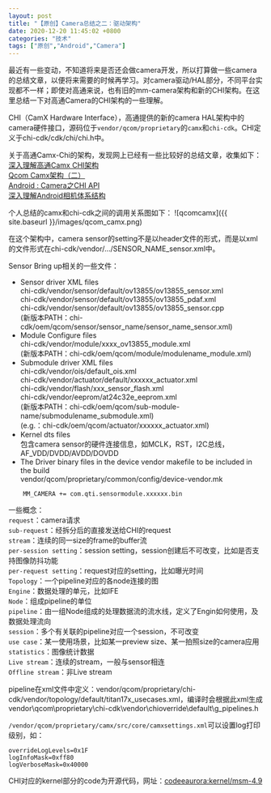 ```yaml
---
layout: post
title: "【原创】Camera总结之二：驱动架构"
date: 2020-12-20 11:45:02 +0800
categories: "技术"
tags: ["原创","Android","Camera"]
---
```

最近有一些变动，不知道将来是否还会做camera开发，所以打算做一些camera的总结文章，以便将来需要的时候再学习。对camera驱动/HAL部分，不同平台实现都不一样；即使对高通来说，也有旧的mm-camera架构和新的CHI架构。在这里总结一下对高通Camera的CHI架构的一些理解。

CHI（CamX Hardware Interface），高通提供的新的camera HAL架构中的camera硬件接口，源码位于`vendor/qcom/proprietary`的`camx`和`chi-cdk`。CHI定义于chi-cdk/cdk/chi/chi.h中。

关于高通Camx-Chi的架构，发现网上已经有一些比较好的总结文章，收集如下：<br>
[深入理解高通Camx CHI架构](https://segmentfault.com/a/1190000024445632)<br>
[Qcom Camx架构（二）](https://segmentfault.com/a/1190000024445886)<br>
[Android : Camera之CHI API](https://blog.csdn.net/zhong29/article/details/89430258)<br>
[深入理解Android相机体系结构](https://blog.csdn.net/u012596975/article/details/107135938)<br>

个人总结的camx和chi-cdk之间的调用关系图如下：
![qcomcamx]({{ site.baseurl }}/images/qcom_camx.png)<br>

在这个架构中，camera sensor的setting不是以header文件的形式，而是以xml的文件形式在chi-cdk/vendor/.../SENSOR_NAME_sensor.xml中。

Sensor Bring up相关的一些文件：
- Sensor driver XML files<br>
chi-cdk/vendor/sensor/default/ov13855/ov13855_sensor.xml<br>
chi-cdk/vendor/sensor/default/ov13855/ov13855_pdaf.xml<br>
chi-cdk/vendor/sensor/default/ov13855/ov13855_sensor.cpp<br>
(新版本PATH：chi-cdk/oem/qcom/sensor/sensor_name/sensor_name_sensor.xml)<br>
- Module Configure files<br>
chi-cdk/vendor/module/xxxx_ov13855_module.xml<br>
(新版本PATH：chi-cdk/oem/qcom/module/modulename_module.xml)<br>
- Submodule driver XML files<br>
chi-cdk/vendor/ois/default_ois.xml<br>
chi-cdk/vendor/actuator/default/xxxxxx_actuator.xml<br>
chi-cdk/vendor/flash/xxx_sensor_flash.xml<br>
chi-cdk/vendor/eeprom/at24c32e_eeprom.xml<br>
(新版本PATH：chi-cdk/oem/qcom/sub-module-name/submodulename_submodule.xml)<br>
(e.g.：chi-cdk/oem/qcom/actuator/xxxxxx_actuator.xml)<br>
- Kernel dts files<br>
包含camera sensor的硬件连接信息，如MCLK，RST，I2C总线，AF_VDD/DVDD/AVDD/DOVDD<br>
- The Driver binary files in the device vendor makefile to be included in the build<br>
vendor/qcom/proprietary/common/config/device-vendor.mk<br>
```
    MM_CAMERA += com.qti.sensormodule.xxxxxx.bin
```

一些概念：<br>
`request`：camera请求<br>
`sub-request`：经拆分后的直接发送给CHI的request<br>
`stream`：连续的同一size的frame的buffer流<br>
`per-session setting`：session setting，session创建后不可改变，比如是否支持图像防抖功能<br>
`per-request setting`：request对应的setting，比如曝光时间<br>
`Topology`：一个pipeline对应的各node连接的图<br>
`Engine`：数据处理的单元，比如IFE<br>
`Node`：组成pipeline的单位<br>
`pipeline`：由一组Node组成的处理数据流的流水线，定义了Engin如何使用，及数据处理流向<br>
`session`：多个有关联的pipeline对应一个session，不可改变<br>
`use case`：某一使用场景，比如某一preview size、某一拍照size的camera应用<br>
`statistics`：图像统计数据<br>
`Live stream`：连续的stream，一般与sensor相连<br>
`Offline stream`：非Live stream<br>

pipeline在xml文件中定义：vendor/qcom/proprietary/chi-cdk/vendor/topology/default/titan17x_usecases.xml，编译时会根据此xml生成vendor\qcom\proprietary\chi-cdk\vendor\chioverride\default\g_pipelines.h

`/vendor/qcom/proprietary/camx/src/core/camxsettings.xml`可以设置log打印级别，如：
```
overrideLogLevels=0x1F
logInfoMask=0xff80
logVerboseMask=0x40000
```

CHI对应的kernel部分的code为开源代码，网址：[codeeaurora:kernel/msm-4.9](https://source.codeaurora.org/quic/la/kernel/msm-4.9/)
